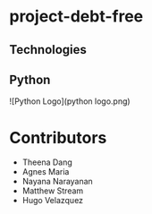 # project-debt-free

## Technologies

## Python
![Python Logo](python logo.png)

# Contributors

- Theena Dang
- Agnes Maria
- Nayana Narayanan
- Matthew Stream
- Hugo Velazquez
